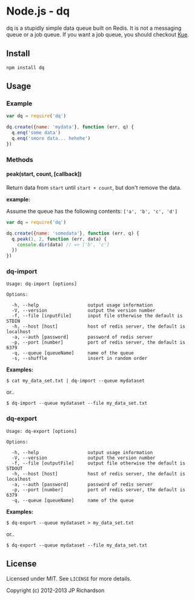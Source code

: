 Node.js - dq
============

dq is a stupidly simple data queue built on Redis. It is not a messaging queue or a job queue. If you want a job queue, you should checkout [Kue](http://learnboost.github.com/kue/).



Install
-------

    npm install dq



Usage
-----

### Example

```js
var dq = require('dq')

dq.create({name: 'mydata'}, function (err, q) {
  q.enq('some data')
  q.enq('smore data... hehehe')
})
```


### Methods

#### peak(start, count, [callback])

Return data from `start` until `start + count`, but don't remove the data.

**example:**

Assume the queue has  the following contents: `['a', 'b', 'c', 'd']`

```js
var dq = require('dq')

dq.create({name: 'somedata'}, function (err, q) {
  q.peak(1, 2, function (err, data) {
    console.dir(data) // => ['b', 'c']
  })
})
```





### dq-import


    Usage: dq-import [options]

    Options:

      -h, --help                  output usage information
      -V, --version               output the version number
      -f, --file [inputFile]      input file otherwise the default is STDIN
      -h, --host [host]           host of redis server, the default is localhost
      -a, --auth [password]       password of redis server
      -p, --port [number]         port of redis server, the default is 6379
      -q, --queue [queueName]     name of the queue
      -s, --shuffle               insert in random order



**Examples:**

    $ cat my_data_set.txt | dq-import --queue mydataset

or..

    $ dq-import --queue mydataset --file my_data_set.txt


### dq-export


    Usage: dq-export [options]

    Options:

      -h, --help                  output usage information
      -V, --version               output the version number
      -f, --file [outputFile]     output file otherwise the default is STDOUT
      -h, --host [host]           host of redis server, the default is localhost
      -a, --auth [password]       password of redis server
      -p, --port [number]         port of redis server, the default is 6379
      -q, --queue [queueName]     name of the queue



**Examples:**

    $ dq-export --queue mydataset > my_data_set.txt

or..

    $ dq-export --queue mydataset --file my_data_set.txt


## License

Licensed under MIT. See `LICENSE` for more details.

Copyright (c) 2012-2013 JP Richardson

